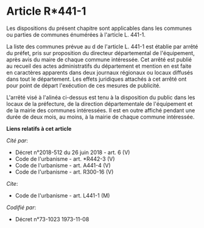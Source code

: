 # Article R*441-1

Les dispositions du présent chapitre sont applicables dans les communes ou parties de communes énumérées à l'article L.
441-1.

La liste des communes prévue au d de l'article L. 441-1 est établie par arrêté du préfet, pris sur proposition du directeur
départemental de l'équipement, après avis du maire de chaque commune intéressée. Cet arrêté est publié au recueil des actes
administratifs du département et mention en est faite en caractères apparents dans deux journaux régionaux ou locaux diffusés
dans tout le département. Les effets juridiques attachés à cet arrêté ont pour point de départ l'exécution de ces mesures de
publicité.

L'arrêté visé à l'alinéa ci-dessus est tenu à la disposition du public dans les locaux de la préfecture, de la direction
départementale de l'équipement et de la mairie des communes intéressées. Il est en outre affiché pendant une durée de deux
mois, au moins, à la mairie de chaque commune intéressée.

**Liens relatifs à cet article**

_Cité par_:

  - Décret n°2018-512 du 26 juin 2018 - art. 6 (V)
  - Code de l'urbanisme - art. *R442-3 (V)
  - Code de l'urbanisme - art. A441-4 (V)
  - Code de l'urbanisme - art. R300-16 (V)

_Cite_:

  - Code de l'urbanisme - art. L441-1 (M)

_Codifié par_:

  - Décret n°73-1023 1973-11-08
